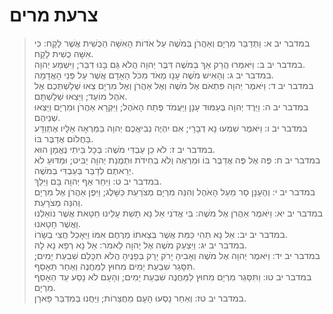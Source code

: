 # צרעת מרים

> במדבר יב א: וַתְּדַבֵּר מִרְיָם וְאַהֲרֹן בְּמֹשֶׁה עַל אֹדוֹת הָאִשָּׁה הַכֻּשִׁית אֲשֶׁר לָקָח:  כִּי אִשָּׁה כֻשִׁית לָקָח.  
> במדבר יב ב: וַיֹּאמְרוּ הֲרַק אַךְ בְּמֹשֶׁה דִּבֶּר יְהוָה הֲלֹא גַּם בָּנוּ דִבֵּר; וַיִּשְׁמַע יְהוָה.  
> במדבר יב ג: וְהָאִישׁ מֹשֶׁה עָנָו מְאֹד מִכֹּל הָאָדָם אֲשֶׁר עַל פְּנֵי הָאֲדָמָה.  
> במדבר יב ד: וַיֹּאמֶר יְהוָה פִּתְאֹם אֶל מֹשֶׁה וְאֶל אַהֲרֹן וְאֶל מִרְיָם צְאוּ שְׁלָשְׁתְּכֶם אֶל אֹהֶל מוֹעֵד; וַיֵּצְאוּ שְׁלָשְׁתָּם.  
> במדבר יב ה: וַיֵּרֶד יְהוָה בְּעַמּוּד עָנָן וַיַּעֲמֹד פֶּתַח הָאֹהֶל; וַיִּקְרָא אַהֲרֹן וּמִרְיָם וַיֵּצְאוּ שְׁנֵיהֶם.  
> במדבר יב ו: וַיֹּאמֶר שִׁמְעוּ נָא דְבָרָי; אִם יִהְיֶה נְבִיאֲכֶם יְהוָה בַּמַּרְאָה אֵלָיו אֶתְוַדָּע בַּחֲלוֹם אֲדַבֶּר בּוֹ.  
> במדבר יב ז: לֹא כֵן עַבְדִּי מֹשֶׁה:  בְּכָל בֵּיתִי נֶאֱמָן הוּא.  
> במדבר יב ח: פֶּה אֶל פֶּה אֲדַבֶּר בּוֹ וּמַרְאֶה וְלֹא בְחִידֹת וּתְמֻנַת יְהוָה יַבִּיט; וּמַדּוּעַ לֹא יְרֵאתֶם לְדַבֵּר בְּעַבְדִּי בְמֹשֶׁה.  
> במדבר יב ט: וַיִּחַר אַף יְהוָה בָּם וַיֵּלַךְ.  
> במדבר יב י: וְהֶעָנָן סָר מֵעַל הָאֹהֶל וְהִנֵּה מִרְיָם מְצֹרַעַת כַּשָּׁלֶג; וַיִּפֶן אַהֲרֹן אֶל מִרְיָם וְהִנֵּה מְצֹרָעַת.  
> במדבר יב יא: וַיֹּאמֶר אַהֲרֹן אֶל מֹשֶׁה:  בִּי אֲדֹנִי אַל נָא תָשֵׁת עָלֵינוּ חַטָּאת אֲשֶׁר נוֹאַלְנוּ וַאֲשֶׁר חָטָאנוּ.  
> במדבר יב יב: אַל נָא תְהִי כַּמֵּת אֲשֶׁר בְּצֵאתוֹ מֵרֶחֶם אִמּוֹ וַיֵּאָכֵל חֲצִי בְשָׂרוֹ.  
> במדבר יב יג: וַיִּצְעַק מֹשֶׁה אֶל יְהוָה לֵאמֹר:  אֵל נָא רְפָא נָא לָהּ.  
> במדבר יב יד: וַיֹּאמֶר יְהוָה אֶל מֹשֶׁה וְאָבִיהָ יָרֹק יָרַק בְּפָנֶיהָ הֲלֹא תִכָּלֵם שִׁבְעַת יָמִים; תִּסָּגֵר שִׁבְעַת יָמִים מִחוּץ לַמַּחֲנֶה וְאַחַר תֵּאָסֵף.  
> במדבר יב טו: וַתִּסָּגֵר מִרְיָם מִחוּץ לַמַּחֲנֶה שִׁבְעַת יָמִים; וְהָעָם לֹא נָסַע עַד הֵאָסֵף מִרְיָם.  
> במדבר יב טז: וְאַחַר נָסְעוּ הָעָם מֵחֲצֵרוֹת; וַיַּחֲנוּ בְּמִדְבַּר פָּארָן.   
 

